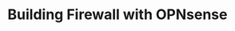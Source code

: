 ---
# preview details

layout: works-single
title: Building Firewall with OPNsense
category: fw, opnsense
category_slug: opnsense
image: assets/img/works/work21.png
short_description: 이 프로젝트는 OPNsense 기반 방화벽 시스템을 구축하여 WAN, DMZ, 내부망으로 구성된 네트워크 환경에서 어댑터 설정, IP 할당, 시간 동기화 등을 수행하는 프로젝트입니다.

# full details
live_preview: https://bslthemes.com
full_image: assets/img/works/work21.png
info:
  - label: Year
    value: 2024
  - label: Technology
    value: fw

description1:
  show: yes
  title: Building Firewall with OPNsense
  text: "<p>이 프로젝트는 가상 환경에서 WAN, DMZ, 내부망으로 분리된 네트워크를 구성하고 각 영역에 속한 가상 머신들이 상호 통신이 가능하도록 OPNsense 방화벽을 중심으로 네트워크를 설계·설정하는 것을 목적으로 합니다. 네트워크 어댑터를 요구사항에 맞게 배치하고 각 인터페이스에 IP 주소 및 서브넷, 게이트웨이, DNS 서버 등을 세부적으로 할당한 후, OPNsense CLI 및 GUI 환경에서 초기 설정과 LAN 인터페이스 구성, 시간 동기화를 수행합니다.최종적으로 방화벽이 WAN, DMZ, 내부망과 정상적으로 연결되고 각 영역 간 네트워크 연동이 올바르게 작동하는지를 ping 테스트를 통해 검증하는 실습 기반 보안 시스템 구축 프로젝트입니다.</p>"

gallery:
  - assets/img/works/work22.png
  - assets/img/works/work24.png
  - assets/img/works/work25.png
  - assets/img/works/work26.png
  - assets/img/works/work211.png
  - assets/img/works/work212.png
  - assets/img/works/work213.png
  - assets/img/works/work214.png
  - assets/img/works/work215.png
description2:
  show: yes
  title: Building Firewall with OPNsense
  text: "<p>이 프로젝트는 가상 환경에서 WAN, DMZ, 내부망으로 분리된 네트워크를 구성하고 각 영역에 속한 가상 머신들이 상호 통신이 가능하도록 OPNsense 방화벽을 중심으로 네트워크를 설계·설정하는 것을 목적으로 합니다. 네트워크 어댑터를 요구사항에 맞게 배치하고 각 인터페이스에 IP 주소 및 서브넷, 게이트웨이, DNS 서버 등을 세부적으로 할당한 후, OPNsense CLI 및 GUI 환경에서 초기 설정과 LAN 인터페이스 구성, 시간 동기화를 수행합니다.최종적으로 방화벽이 WAN, DMZ, 내부망과 정상적으로 연결되고 각 영역 간 네트워크 연동이 올바르게 작동하는지를 ping 테스트를 통해 검증하는 실습 기반 보안 시스템 구축 프로젝트입니다.</p>"
---